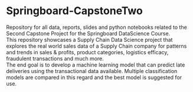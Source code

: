 # Springboard-CapstoneTwo

Repository for all data, reports, slides and python notebooks related to the Second Capstone Project for the Springboard DataScience Course.<br>
This repository showcases a Supply Chain Data Science project that explores the real world sales data of a Supply Chain company for patterns and trends in sales & profits, product categories, logistics efficacy, fraudulent transactions and much more.<br>
The end goal is to develop a machine learning model that can predict late deliveries using the transactional data available. Multiple classification models are compared in this regard and the best model is suggested for use.

